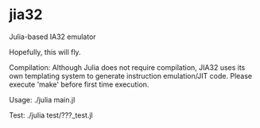 # jia32
Julia-based IA32 emulator 

Hopefully, this will fly.

Compilation:
Although Julia does not require compilation, JIA32 uses its own templating system to generate instruction emulation/JIT code. Please execute 'make' before first time execution.

Usage:
./julia main.jl

Test:
./julia test/???_test.jl
